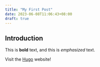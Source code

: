 ```yaml
---
title: "My First Post"
date: 2023-06-08T11:06:43+08:00
draft: true
---
```


## Introduction

This is **bold** text, and this is *emphasized* text.

Visit the [Hugo](https://gohugo.io) website!


